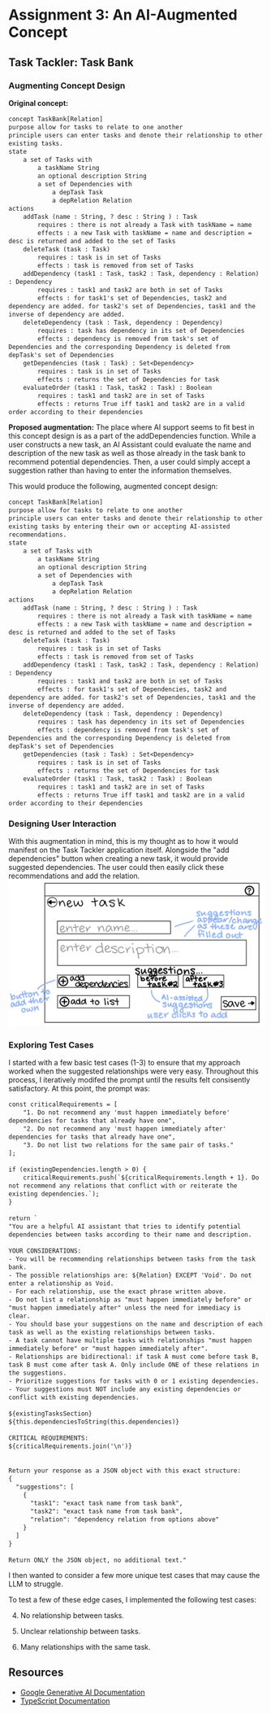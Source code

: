 # Assignment 3: An AI-Augmented Concept
## Task Tackler: Task Bank
### Augmenting Concept Design
**Original concept:**
```
concept TaskBank[Relation]
purpose allow for tasks to relate to one another
principle users can enter tasks and denote their relationship to other existing tasks.
state
    a set of Tasks with 
        a taskName String
        an optional description String
        a set of Dependencies with
            a depTask Task
            a depRelation Relation
actions
    addTask (name : String, ? desc : String ) : Task
        requires : there is not already a Task with taskName = name
        effects : a new Task with taskName = name and description = desc is returned and added to the set of Tasks
    deleteTask (task : Task) 
        requires : task is in set of Tasks
        effects : task is removed from set of Tasks
    addDependency (task1 : Task, task2 : Task, dependency : Relation) : Dependency
        requires : task1 and task2 are both in set of Tasks
        effects : for task1's set of Dependencies, task2 and dependency are added. for task2's set of Dependencies, task1 and the inverse of dependency are added.
    deleteDependency (task : Task, dependency : Dependency)
        requires : task has dependency in its set of Dependencies
        effects : dependency is removed from task's set of Dependencies and the corresponding Dependency is deleted from depTask's set of Dependencies
    getDependencies (task : Task) : Set<Dependency>
        requires : task is in set of Tasks
        effects : returns the set of Dependencies for task
    evaluateOrder (task1 : Task, task2 : Task) : Boolean
        requires : task1 and task2 are in set of Tasks
        effects : returns True iff task1 and task2 are in a valid order according to their dependencies
```
**Proposed augmentation:** The place where AI support seems to fit best in this concept design is as a part of the addDependencies function. While a user constructs a new task, an AI Assistant could evaluate the name and description of the new task as well as those already in the task bank to recommend potential dependencies. Then, a user could simply accept a suggestion rather than having to enter the information themselves.

This would produce the following, augmented concept design:
```
concept TaskBank[Relation]
purpose allow for tasks to relate to one another
principle users can enter tasks and denote their relationship to other existing tasks by entering their own or accepting AI-assisted recommendations.
state
    a set of Tasks with 
        a taskName String
        an optional description String
        a set of Dependencies with
            a depTask Task
            a depRelation Relation
actions
    addTask (name : String, ? desc : String ) : Task
        requires : there is not already a Task with taskName = name
        effects : a new Task with taskName = name and description = desc is returned and added to the set of Tasks
    deleteTask (task : Task) 
        requires : task is in set of Tasks
        effects : task is removed from set of Tasks
    addDependency (task1 : Task, task2 : Task, dependency : Relation) : Dependency
        requires : task1 and task2 are both in set of Tasks
        effects : for task1's set of Dependencies, task2 and dependency are added. for task2's set of Dependencies, task1 and the inverse of dependency are added.
    deleteDependency (task : Task, dependency : Dependency)
        requires : task has dependency in its set of Dependencies
        effects : dependency is removed from task's set of Dependencies and the corresponding Dependency is deleted from depTask's set of Dependencies
    getDependencies (task : Task) : Set<Dependency>
        requires : task is in set of Tasks
        effects : returns the set of Dependencies for task
    evaluateOrder (task1 : Task, task2 : Task) : Boolean
        requires : task1 and task2 are in set of Tasks
        effects : returns True iff task1 and task2 are in a valid order according to their dependencies
```

### Designing User Interaction
With this augmentation in mind, this is my thought as to how it would manifest on the Task Tackler application itself. Alongside the "add dependencies" button when creating a new task, it would provide suggested dependencies. The user could then easily click these recommendations and add the relation. 
![user_interactions](/user_interaction.jpg)

### Exploring Test Cases
I started with a few basic test cases (1-3) to ensure that my approach worked when the suggested relationships were very easy. Throughout this process, I iteratively modifed the prompt until the results felt consisently satisfactory. At this point, the prompt was:
```
const criticalRequirements = [
    "1. Do not recommend any 'must happen immediately before' dependencies for tasks that already have one",
    "2. Do not recommend any 'must happen immediately after' dependencies for tasks that already have one",
    "3. Do not list two relations for the same pair of tasks."
];

if (existingDependencies.length > 0) {
    criticalRequirements.push(`${criticalRequirements.length + 1}. Do not recommend any relations that conflict with or reiterate the existing dependencies.`);
}

return `
"You are a helpful AI assistant that tries to identify potential dependencies between tasks according to their name and description.

YOUR CONSIDERATIONS:
- You will be recommending relationships between tasks from the task bank.
- The possible relationships are: ${Relation} EXCEPT 'Void'. Do not enter a relationship as Void. 
- For each relationship, use the exact phrase written above.
- Do not list a relationship as "must happen immediately before" or "must happen immediately after" unless the need for immediacy is clear.
- You should base your suggestions on the name and description of each task as well as the existing relationships between tasks.
- A task cannot have multiple tasks with relationships "must happen immediately before" or "must happen immediately after".
- Relationships are bidirectional: if task A must come before task B, task B must come after task A. Only include ONE of these relations in the suggestions.
- Prioritize suggestions for tasks with 0 or 1 existing dependencies.
- Your suggestions must NOT include any existing dependencies or conflict with existing dependencies.

${existingTasksSection}
${this.dependenciesToString(this.dependencies)}

CRITICAL REQUIREMENTS:
${criticalRequirements.join('\n')}


Return your response as a JSON object with this exact structure:
{
  "suggestions": [
    {
      "task1": "exact task name from task bank",
      "task2": "exact task name from task bank",
      "relation": "dependency relation from options above"
    }
  ]
}

Return ONLY the JSON object, no additional text."

```

I then wanted to consider a few more unique test cases that may cause the LLM to struggle.

To test a few of these edge cases, I implemented the following test cases:

4. No relationship between tasks.

5. Unclear relationship between tasks.

6. Many relationships with the same task.


## Resources

- [Google Generative AI Documentation](https://ai.google.dev/docs)
- [TypeScript Documentation](https://www.typescriptlang.org/docs/)
